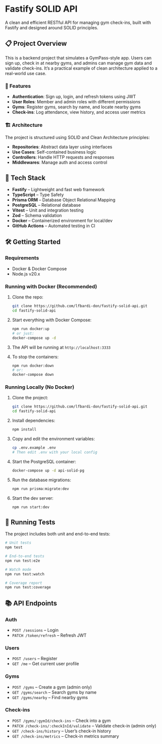 # Fastify SOLID API

A clean and efficient RESTful API for managing gym check-ins, built with Fastify and designed around SOLID principles.

## 📋 Project Overview

This is a backend project that simulates a GymPass-style app. Users can sign up, check in at nearby gyms, and admins can manage gym data and validate check-ins. It’s a practical example of clean architecture applied to a real-world use case.

### 🔑 Features

- **Authentication**: Sign up, login, and refresh tokens using JWT
- **User Roles**: Member and admin roles with different permissions
- **Gyms**: Register gyms, search by name, and locate nearby gyms
- **Check-ins**: Log attendance, view history, and access user metrics

### 🏗️ Architecture

The project is structured using SOLID and Clean Architecture principles:

- **Repositories**: Abstract data layer using interfaces
- **Use Cases**: Self-contained business logic
- **Controllers**: Handle HTTP requests and responses
- **Middlewares**: Manage auth and access control

## 🚀 Tech Stack

- **Fastify** – Lightweight and fast web framework
- **TypeScript** – Type Safety
- **Prisma ORM** – Database Object Relational Mapping
- **PostgreSQL** – Relational database
- **Vitest** – Unit and integration testing
- **Zod** – Schema validation
- **Docker** – Containerized environment for local/dev
- **GitHub Actions** – Automated testing in CI

## 🛠️ Getting Started

### Requirements

- Docker & Docker Compose
- Node.js v20.x

### Running with Docker (Recommended)

1. Clone the repo:
   ```bash
   git clone https://github.com/lfbardi-don/fastify-solid-api.git
   cd fastify-solid-api
   ```

2. Start everything with Docker Compose:
   ```bash
   npm run docker:up
   # or just:
   docker-compose up -d
   ```

3. The API will be running at `http://localhost:3333`

4. To stop the containers:
   ```bash
   npm run docker:down
   # or:
   docker-compose down
   ```

### Running Locally (No Docker)

1. Clone the project:
   ```bash
   git clone https://github.com/lfbardi-don/fastify-solid-api.git
   cd fastify-solid-api
   ```

2. Install dependencies:
   ```bash
   npm install
   ```

3. Copy and edit the environment variables:
   ```bash
   cp .env.example .env
   # Then edit .env with your local config
   ```

4. Start the PostgreSQL container:
   ```bash
   docker-compose up -d api-solid-pg
   ```

5. Run the database migrations:
   ```bash
   npm run prisma:migrate:dev
   ```

6. Start the dev server:
   ```bash
   npm run start:dev
   ```

## 🧪 Running Tests

The project includes both unit and end-to-end tests:

```bash
# Unit tests
npm test

# End-to-end tests
npm run test:e2e

# Watch mode
npm run test:watch

# Coverage report
npm run test:coverage
```

## 📚 API Endpoints

### Auth

- `POST /sessions` – Login
- `PATCH /token/refresh` – Refresh JWT

### Users

- `POST /users` – Register
- `GET /me` – Get current user profile

### Gyms

- `POST /gyms` – Create a gym (admin only)
- `GET /gyms/search` – Search gyms by name
- `GET /gyms/nearby` – Find nearby gyms

### Check-ins

- `POST /gyms/:gymId/check-ins` – Check into a gym
- `PATCH /check-ins/:checkInId/validate` – Validate check-in (admin only)
- `GET /check-ins/history` – User’s check-in history
- `GET /check-ins/metrics` – Check-in metrics summary
